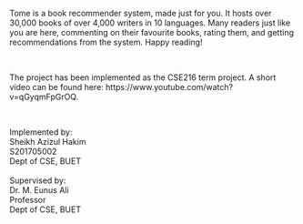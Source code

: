<p>Tome is a book recommender system, made just for you. It hosts over 30,000 books of over 4,000 writers in 10 languages. Many readers just like you are here, commenting on their favourite books, rating them, and getting recommendations from the system. Happy reading!</p><br> 

<p>The project has been implemented as the CSE216 term project. A short video can be found here: https://www.youtube.com/watch?v=qGyqmFpGrOQ. </p><br> 

Implemented by:<br> 
Sheikh Azizul Hakim<br>S201705002 <br> Dept of CSE, BUET<br> 
<br> 
Supervised by:<br> Dr. M. Eunus Ali <br> Professor <br> Dept of CSE, BUET<br> 
